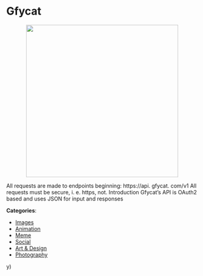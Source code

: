 # Gfycat
<p align="center">
    <img width="400" src="https://raw.githubusercontent.com/apis-list/apis-list/apis/gfycat/logo_256x256.png" />
</p>

All requests are made to endpoints beginning: https://api. gfycat. com/v1 All requests must be secure, i. e. https, not. Introduction Gfycat’s API is OAuth2 based and uses JSON for input and responses



**Categories**:
- [Images](https://github.com/apis-list/apis-list#images)
- [Animation](https://github.com/apis-list/apis-list#animation)
- [Meme](https://github.com/apis-list/apis-list#meme)
- [Social](https://github.com/apis-list/apis-list#social)
- [Art & Design](https://github.com/apis-list/apis-list#art-and-design)
- [Photography](https://github.com/apis-list/apis-list#photography)



y)




